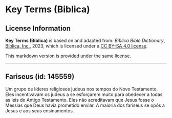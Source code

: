 # Key Terms (Biblica)

## License Information

**Key Terms (Biblica)** is based on and adapted from: _Biblica Bible Dictionary_, [Biblica, Inc.](https://www.biblica.com/), 2023, which is licensed under a [CC BY-SA 4.0 license](https://creativecommons.org/licenses/by-sa/4.0/legalcode.en).

This markdown version is provided under the same license.



--------------------------------

## Fariseus (id: 145559)

Um grupo de líderes religiosos judeus nos tempos do Novo Testamento. Eles incentivavam os judeus a se esforçarem muito para obedecer a todas as leis do Antigo Testamento. Eles não acreditavam que Jesus fosse o Messias que Deus havia prometido enviar. A maioria dos fariseus se opôs a Jesus e aos seus ensinamentos.


